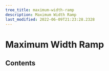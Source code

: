 ```yaml
---
tree_title: maximum-width-ramp
description: Maximum Width Ramp
last_modified: 2022-06-09T21:23:28.2328
---
```


# Maximum Width Ramp

## Contents
